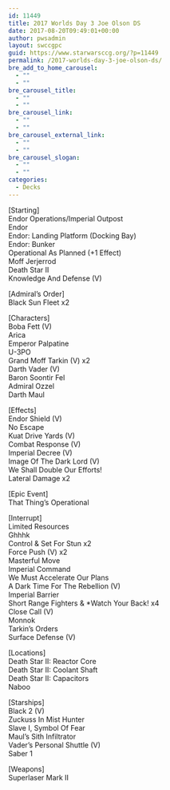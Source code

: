 ```yaml
---
id: 11449
title: 2017 Worlds Day 3 Joe Olson DS
date: 2017-08-20T09:49:01+00:00
author: pwsadmin
layout: swccgpc
guid: https://www.starwarsccg.org/?p=11449
permalink: /2017-worlds-day-3-joe-olson-ds/
bre_add_to_home_carousel:
  - ""
  - ""
bre_carousel_title:
  - ""
  - ""
bre_carousel_link:
  - ""
  - ""
bre_carousel_external_link:
  - ""
  - ""
bre_carousel_slogan:
  - ""
  - ""
categories:
  - Decks
---
```

[Starting]  
Endor Operations/Imperial Outpost  
Endor  
Endor: Landing Platform (Docking Bay)  
Endor: Bunker  
Operational As Planned (+1 Effect)  
Moff Jerjerrod  
Death Star II  
Knowledge And Defense (V)

[Admiral&#8217;s Order]  
Black Sun Fleet x2

[Characters]  
Boba Fett (V)  
Arica  
Emperor Palpatine  
U-3PO  
Grand Moff Tarkin (V) x2  
Darth Vader (V)  
Baron Soontir Fel  
Admiral Ozzel  
Darth Maul

[Effects]  
Endor Shield (V)  
No Escape  
Kuat Drive Yards (V)  
Combat Response (V)  
Imperial Decree (V)  
Image Of The Dark Lord (V)  
We Shall Double Our Efforts!  
Lateral Damage x2

[Epic Event]  
That Thing&#8217;s Operational

[Interrupt]  
Limited Resources  
Ghhhk  
Control & Set For Stun x2  
Force Push (V) x2  
Masterful Move  
Imperial Command  
We Must Accelerate Our Plans  
A Dark Time For The Rebellion (V)  
Imperial Barrier  
Short Range Fighters & *Watch Your Back! x4  
Close Call (V)  
Monnok  
Tarkin&#8217;s Orders  
Surface Defense (V)

[Locations]  
Death Star II: Reactor Core  
Death Star II: Coolant Shaft  
Death Star II: Capacitors  
Naboo

[Starships]  
Black 2 (V)  
Zuckuss In Mist Hunter  
Slave I, Symbol Of Fear  
Maul&#8217;s Sith Infiltrator  
Vader&#8217;s Personal Shuttle (V)  
Saber 1

[Weapons]  
Superlaser Mark II